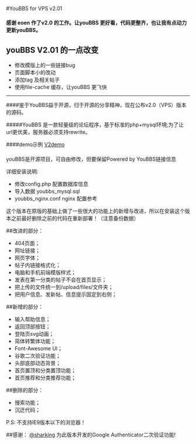 #YouBBS for VPS v2.01

#### 感谢 eoen 作了v2.0 的工作。让youBBS 更好看，代码更整齐，也让我有点动力更新youBBS。

## youBBS V2.01 的一点改变

* 修改模版上的一些链接bug
* 页面脚本小的改动
* 添加tag 及相关帖子
* 使用file-cache 缓存，让youBBS 更飞快

------

####鉴于YouBBS益于开源，归于开源的分享精神，现在公布v2.0（VPS）版本的源码。

#####YouBBS 是一款轻量级的论坛程序，基于标准的php+mysql环境;为了让url更优美，服务器必须支持rewrite。

####demo示例 [V2demo](http://www.skodacn.com/)
####
<p>youBBS是开源项目，可自由修改，但要保留Powered by YouBBS链接信息</p>

详细安装说明:
* 修改config.php 配置数据库信息
* 导入数据 youbbs_mysql.sql
* youbbs_nginx.conf nginx 配置参考

<p>这个版本在原版的基础上做了一些很大的功能上的新增与改进，所以在安装这个版本之前最好删除之前的代码在重新部署！（注意备份数据）</p>

##改进的部分：
* 404页面；
* 网址链接；
* 网页字体；
* 帖子内链接格式化；
* 电脑和手机前端模版样式；
* 发表在第一分类的帖子不会在首页显示；
* 把上传的文件统一到/upload/files/文件夹；
* 把用户信息、发新帖、信息提示固定到右侧；

##新增的部分：
* 输入帮助信息；
* 返回顶部按钮；
* 登陆页svg动画；
* 简体转繁体功能；
* Font-Awesome UI；
* 谷歌二次验证功能；
* 头部底部动态背景；
* 首页置顶和分类置顶功能；
* 首页推荐和分类推荐功能；

##删除的部分：
* 搜索功能；
* 沉迂代码；

 P.S: 不支持IE9版本以下的浏览器！ 

##感谢：
[@sharking](http://www.shacas.com/) 为此版本开发的Google Authenticator二次验证功能!
